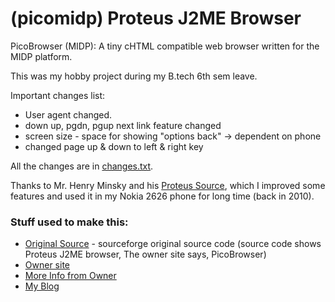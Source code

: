 # (picomidp) Proteus J2ME Browser

PicoBrowser (MIDP): A tiny cHTML compatible web browser written for the MIDP platform.

This was my hobby project during my B.tech 6th sem leave. 

Important changes list:

 * User agent changed. 
 * down up, pgdn, pgup next link feature changed
 * screen size - space for showing "options back" -> dependent on phone 
 * changed page up & down to left & right key


All the changes are in  [changes.txt](changes.txt).

Thanks to Mr. Henry Minsky and his [Proteus Source](http://sourceforge.net/projects/protheus/), which I improved some features and used it in my Nokia 2626 phone for long time (back in 2010).


### Stuff used to make this:

 * [Original Source](http://sourceforge.net/projects/protheus/) - sourceforge original source code (source code shows Proteus J2ME browser, The owner site says, PicoBrowser)
 * [Owner site](http://www.beartronics.com/bearlib.sourceforge.net/index.html)
 * [More Info from Owner](http://www.beartronics.com/bearlib.sourceforge.net/www/pico.html) 
 * [My Blog](techbir.wordpress.com)

